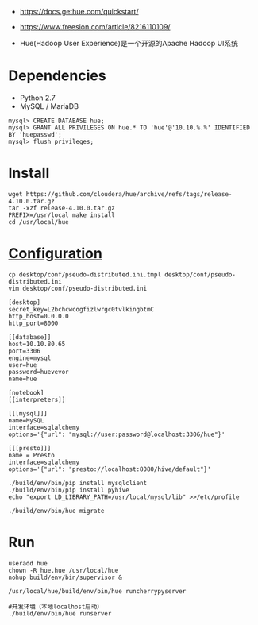 * https://docs.gethue.com/quickstart/
* https://www.freesion.com/article/8216110109/

* Hue(Hadoop User Experience)是一个开源的Apache Hadoop UI系统

# Dependencies
* Python 2.7
* MySQL / MariaDB
```
mysql> CREATE DATABASE hue;
mysql> GRANT ALL PRIVILEGES ON hue.* TO 'hue'@'10.10.%.%' IDENTIFIED BY 'huepasswd';
mysql> flush privileges;
```


# Install
```
wget https://github.com/cloudera/hue/archive/refs/tags/release-4.10.0.tar.gz
tar -xzf release-4.10.0.tar.gz
PREFIX=/usr/local make install
cd /usr/local/hue
```

# [Configuration](https://docs.gethue.com/administrator/configuration/connectors)
```
cp desktop/conf/pseudo-distributed.ini.tmpl desktop/conf/pseudo-distributed.ini
vim desktop/conf/pseudo-distributed.ini
```
```
[desktop]
secret_key=L2bchcwcogfizlwrgc0tvlkingbtmC
http_host=0.0.0.0
http_port=8000

[[database]]
host=10.10.80.65
port=3306
engine=mysql
user=hue
password=huevevor
name=hue

[notebook]
[[interpreters]]

[[[mysql]]]
name=MySQL
interface=sqlalchemy
options='{"url": "mysql://user:password@localhost:3306/hue"}'

[[[presto]]]
name = Presto
interface=sqlalchemy
options='{"url": "presto://localhost:8080/hive/default"}'
```
```
./build/env/bin/pip install mysqlclient
./build/env/bin/pip install pyhive
echo "export LD_LIBRARY_PATH=/usr/local/mysql/lib" >>/etc/profile
```
```
./build/env/bin/hue migrate
```

# Run
```
useradd hue
chown -R hue.hue /usr/local/hue
nohup build/env/bin/supervisor &

/usr/local/hue/build/env/bin/hue runcherrypyserver
```
```
#开发环境（本地localhost启动）
./build/env/bin/hue runserver
```